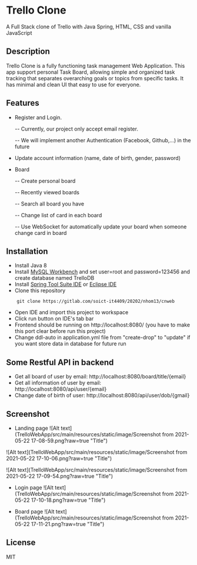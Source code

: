 # Trello Clone
A Full Stack clone of Trello with Java Spring, HTML, CSS and vanilla JavaScript

## Description
Trello Clone is a fully functioning task management Web Application. This app support personal Task Board, allowing simple and organized task tracking that separates overarching goals or topics from specific tasks. It has minimal and clean UI that easy to use for everyone.

## Features
 - Register and Login. 

	-- Currently, our project only accept email register. 
 
	-- We will implement another Authentication (Facebook, Github,...) in the future
 - Update account information (name, date of birth, gender, password)
 - Board

	-- Create personal board

	-- Recently viewed boards

	-- Search all board you have

	-- Change list of card in each board

	-- Use WebSocket for automatically update your board when someone change card in board

## Installation
 - Install Java 8
 - Install [MySQL Workbench](https://www.mysql.com/products/workbench/) and set user=root and password=123456 and create database named TrelloDB
 - Install [Spring Tool Suite IDE](https://spring.io/tools) or [Eclipse IDE](https://www.eclipse.org/downloads/packages/installer)
 - Clone this repository
```
    git clone https://gitlab.com/soict-it4409/20202/nhom13/cnweb
```
 - Open IDE and import this project to workspace
 - Click run button on IDE's tab bar
 - Frontend should be running on http://localhost:8080/ (you have to make this port clear before run this project)
 - Change ddl-auto in application.yml file from "create-drop" to "update" if you want store data in database for future run

## Some Restful API in backend
 - Get all board of user by email: http://localhost:8080/board/title/{email}
 - Get all information of user by email: http://localhost:8080/api/user/{email}
 - Change date of birth of user: http://localhost:8080/api/user/dob/{gmail}

## Screenshot
 - Landing page
![Alt text](TrelloWebApp/src/main/resources/static/image/Screenshot from 2021-05-22 17-08-59.png?raw=true "Title")

![Alt text](TrelloWebApp/src/main/resources/static/image/Screenshot from 2021-05-22 17-10-06.png?raw=true "Title")

![Alt text](TrelloWebApp/src/main/resources/static/image/Screenshot from 2021-05-22 17-09-54.png?raw=true "Title")
 

 - Login page
![Alt text](TrelloWebApp/src/main/resources/static/image/Screenshot from 2021-05-22 17-10-18.png?raw=true "Title")


 - Board page
![Alt text](TrelloWebApp/src/main/resources/static/image/Screenshot from 2021-05-22 17-11-21.png?raw=true "Title")

## License
MIT
